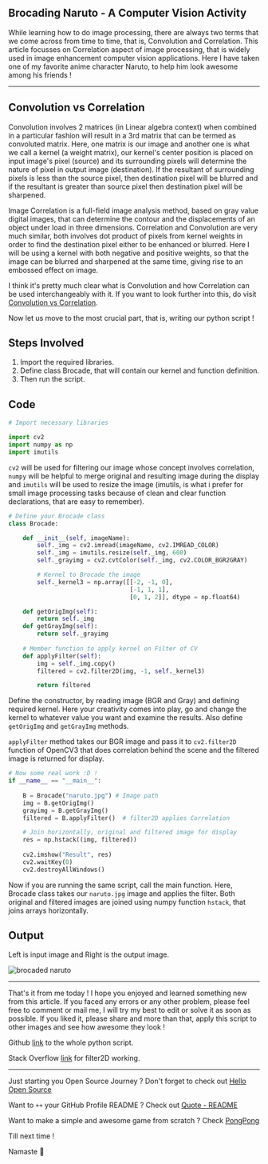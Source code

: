 ## Brocading Naruto - A Computer Vision Activity

While learning how to do image processing, there are always two terms that we come across from time to time, that is, Convolution and Correlation. This article focusses on Correlation aspect of image processing, that is widely used in image enhancement computer vision applications. Here I have taken one of my favorite anime character Naruto, to help him look awesome among his friends !

---

## Convolution vs Correlation

Convolution involves 2 matrices (in Linear algebra context) when combined in a particular fashion will result in a 3rd matrix that can be termed as convoluted matrix. Here, one matrix is our image and another one is what we call a kernel (a weight matrix), our kernel's center position is placed on input image's pixel (source) and its surrounding pixels will determine the nature of pixel in output image (destination). If the resultant of surrounding pixels is less than the source pixel, then destination pixel will be blurred and if the resultant is greater than source pixel then destination pixel will be sharpened.

Image Correlation is a full-field image analysis method, based on gray value digital images, that can determine the contour and the displacements of an object under load in three dimensions. Correlation and Convolution are very much similar, both involves dot product of pixels from kernel weights in order to find the destination pixel either to be enhanced or blurred. Here I will be using a kernel with both negative and positive weights, so that the image can be blurred and sharpened at the same time, giving rise to an embossed effect on image.

I think it's pretty much clear what is Convolution and how Correlation can be used interchangeably with it. If you want to look further into this, do visit [Convolution vs Correlation](https://stackoverflow.com/questions/20321296/convolution-vs-correlation).

Now let us move to the most crucial part, that is, writing our python script !

## Steps Involved

1. Import the required libraries.
2. Define class Brocade, that will contain our kernel and function definition.
3. Then run the script.

## Code

```python
# Import necessary libraries

import cv2
import numpy as np
import imutils
```

`cv2` will be used for filtering our image whose concept involves correlation, `numpy` will be helpful to merge original and resulting image during the display and `imutils` will be used to resize the image (imutils, is what i prefer for small image processing tasks because of clean and clear function declarations, that are easy to remember).

```python
# Define your Brocade class
class Brocade:

    def __init__(self, imageName):
        self._img = cv2.imread(imageName, cv2.IMREAD_COLOR)
        self._img = imutils.resize(self._img, 600)
        self._grayimg = cv2.cvtColor(self._img, cv2.COLOR_BGR2GRAY)

        # Kernel to Brocade the image
        self._kernel3 = np.array([[-2, -1, 0],
                                  [-1, 1, 1],
                                  [0, 1, 2]], dtype = np.float64)

    def getOrigImg(self):
        return self._img
    def getGrayImg(self):
        return self._grayimg
    
    # Member function to apply kernel on Filter of CV
    def applyFilter(self):
        img = self._img.copy()
        filtered = cv2.filter2D(img, -1, self._kernel3)

        return filtered
```

Define the constructor, by reading image (BGR and Gray) and defining required kernel. Here your creativity comes into play, go and change the kernel to whatever value you want and examine the results. Also define `getOrigImg` and `getGrayImg` methods. 

`applyFilter` method takes our BGR image and pass it to `cv2.filter2D` function of OpenCV3 that does correlation behind the scene and the filtered image is returned for display.

```python
# Now some real work :D !
if __name__ == "__main__":
    
    B = Brocade("naruto.jpg") # Image path
    img = B.getOrigImg()
    grayimg = B.getGrayImg()
    filtered = B.applyFilter()  # filter2D applies Correlation

    # Join horizontally, original and filtered image for display
    res = np.hstack((img, filtered))
    
    cv2.imshow("Result", res)
    cv2.waitKey(0)
    cv2.destroyAllWindows()
```

Now if you are running the same script, call the main function. Here, Brocade class takes our `naruto.jpg` image and applies the filter. Both original and filtered images are joined using numpy function `hstack`, that joins arrays horizontally.

## Output

Left is input image and Right is the output image.

![brocaded naruto](https://cdn.hashnode.com/res/hashnode/image/upload/v1607150026469/Pgw8I-BvY.png)

---

That's it from me today ! I hope you enjoyed and learned something new from this article. If you faced any errors or any other problem, please feel free to comment or mail me, I will try my best to edit or solve it as soon as possible. If you liked it, please share and more than that, apply this script to other images and see how awesome they look !

Github [link](https://github.com/Siddharth2016/Opencv-Python-Computer-Vision/blob/master/brocadeNaruto.py) to the whole python script.

Stack Overflow [link](https://stackoverflow.com/questions/26857829/does-filter2d-in-opencv-really-do-its-job) for filter2D working.

---

Just starting you Open Source Journey ? Don't forget to check out [Hello Open Source](https://github.com/siddharth2016/hello-open-source)

Want to `++` your GitHub Profile README ? Check out [Quote - README](https://github.com/marketplace/actions/quote-readme)

Want to make a simple and awesome game from scratch ? Check [PongPong](https://github.com/siddharth2016/PongPong)

Till next time !

Namaste 🙏
